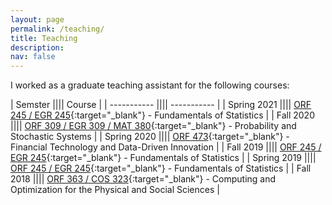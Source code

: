 ```yaml
---
layout: page
permalink: /teaching/
title: Teaching
description: 
nav: false
---
```


I worked as a graduate teaching assistant for the following courses:

| Semster      |||| Course |
| ----------- |||| ----------- |
| Spring 2021      |||| [ORF 245 / EGR 245](https://registrar.princeton.edu/course-offerings/course-details?term=1214&courseid=007996){:target="\_blank"} - Fundamentals of Statistics       |
| Fall 2020   |||| [ORF 309 / EGR 309 / MAT 380](https://registrar.princeton.edu/course-offerings/course-details?term=1212&courseid=007999){:target="\_blank"} - Probability and Stochastic Systems        |
| Spring 2020      |||| [ORF 473](https://registrar.princeton.edu/course-offerings/course-details?term=1204&courseid=012024){:target="\_blank"} - Financial Technology and Data-Driven Innovation       |
| Fall 2019      |||| [ORF 245 / EGR 245](https://registrar.princeton.edu/course-offerings/course-details?term=1202&courseid=007996){:target="\_blank"} - Fundamentals of Statistics       |
| Spring 2019      |||| [ORF 245 / EGR 245](https://registrar.princeton.edu/course-offerings/course-details?term=1194&courseid=007996){:target="\_blank"} - Fundamentals of Statistics       |
| Fall 2018      |||| [ORF 363 / COS 323](https://registrar.princeton.edu/course-offerings/course-details?term=1192&courseid=012833){:target="\_blank"} - Computing and Optimization for the Physical and Social Sciences      |
